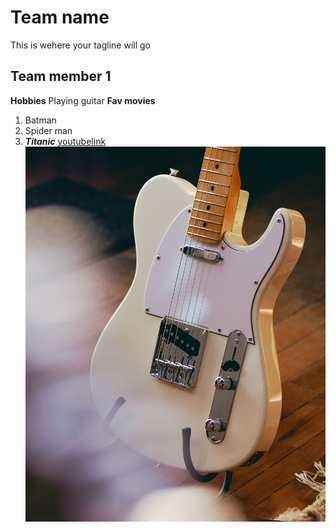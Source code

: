 # Team name
This is wehere your tagline will go

## Team member 1
**Hobbies** Playing guitar
**Fav movies**
1. Batman
2. Spider man
3. ***Titanic***
[youtubelink](https://www.youtube.com/watch?v=dQw4w9WgXcQ)
![fender telecaster guitar](/img/tele.jpg)